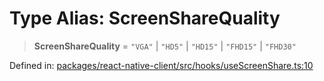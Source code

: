 # Type Alias: ScreenShareQuality

> **ScreenShareQuality** = `"VGA"` \| `"HD5"` \| `"HD15"` \| `"FHD15"` \| `"FHD30"`

Defined in: [packages/react-native-client/src/hooks/useScreenShare.ts:10](https://github.com/fishjam-cloud/mobile-client-sdk/blob/a60616b68cd043388665165d49f98ce759f80517/packages/react-native-client/src/hooks/useScreenShare.ts#L10)
